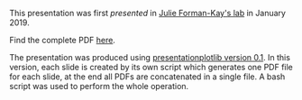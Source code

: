 This presentation was first _presented_ in [Julie Forman-Kay's lab](http://pound.med.utoronto.ca/~JFKlab/) in January 2019.

Find the complete PDF [here](https://www.researchgate.net/publication/331629943_Lyn's_natural_isoforms_display_different_fuzzy_complexes_in_UD-SH3_interaction).

The presentation was produced using [presentationplotlib version 0.1](https://github.com/joaomcteixeira/presentationplotlib/releases/tag/v0.1). In this version, each slide is created by its own script which generates one PDF file for each slide, at the end all PDFs are concatenated in a single file. A bash script was used to perform the whole operation.


